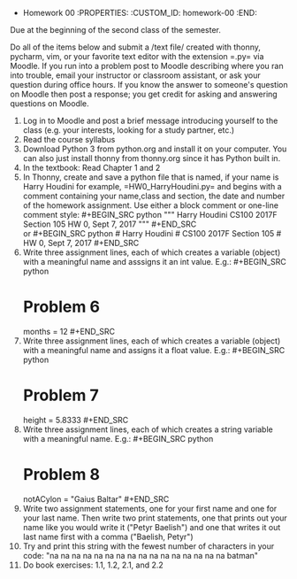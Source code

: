 * Homework 00
  :PROPERTIES:
  :CUSTOM_ID: homework-00
  :END:

Due at the beginning of the second class of the semester.

Do all of the items below and submit a /text file/ created with thonny, pycharm, vim, or your favorite text editor with the extension =.py= via Moodle. If you run into a problem post to Moodle describing where you ran into trouble, email your instructor or classroom assistant, or ask your question during office hours. If you know the answer to someone's question on Moodle then post a response; you get credit for asking and answering questions on Moodle.

1. Log in to Moodle and post a brief message introducing yourself to the class (e.g. your interests, looking for a study partner, etc.)
2. Read the course syllabus
3. Download Python 3 from python.org and install it on your computer. You can also just install thonny from thonny.org since it has Python built in.
4. In the textbook: Read Chapter 1 and 2
5. In Thonny, create and save a python file that is named, if your name is Harry Houdini for example, =HW0_HarryHoudini.py= and begins with a comment containing your name,class and section, the date and number of the homework assignment.
      Use either a block comment or one-line comment style:
         #+BEGIN_SRC python
         """
         Harry Houdini
         CS100 2017F Section 105
         HW 0, Sept 7, 2017
         """
         #+END_SRC                              
         or
         #+BEGIN_SRC python
         # Harry Houdini
         # CS100 2017F Section 105
         # HW 0, Sept 7, 2017
         #+END_SRC
6. Write three assignment lines, each of which creates a variable (object) with a meaningful name and asssigns it an int value. E.g.:
      #+BEGIN_SRC python
      # Problem 6
      months = 12
      #+END_SRC
7. Write three assignment lines, each of which creates a variable (object) with a meaningful name and assigns it a float value. E.g.:
   #+BEGIN_SRC python
     # Problem 7
     height = 5.8333
   #+END_SRC
8. Write three assignment lines, each of which creates a string variable with a meaningful name. E.g.:
   #+BEGIN_SRC python
     # Problem 8
     notACylon = "Gaius Baltar"
   #+END_SRC
9. Write two assignment statements, one for your first name and one for your last name. Then write two print statements, one that prints out your name like you would write it ("Petyr Baelish") and one that writes it out last name first with a comma ("Baelish, Petyr")
10. Try and print this string with the fewest number of characters in your code: "na na na na na na na na na na na na na na na na batman"
11. Do book exercises: 1.1, 1.2, 2.1, and 2.2
      